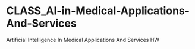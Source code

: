 # CLASS_AI-in-Medical-Applications-And-Services
Artificial Intelligence In Medical Applications And Services HW
